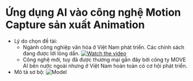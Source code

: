 # Ứng dụng AI vào công nghệ Motion Capture sản xuất Animation

- Lý do chọn đề tài:
  - Ngành công nghiệp văn hóa ở Việt Nam phát triển. Các chính sách đang được lới lỏng dần.
[![Watch the video](https://img.youtube.com/vi/Cx36Q5U17VA/0.jpg)](https://www.youtube.com/watch?v=Cx36Q5U17VA)
  - Công nghệ mới, tuy đã được thương mại gần đây bởi công ty MOVE AI bên nước ngoài nhưng ở Việt Nam hoàn toàn có cơ hội phát triển.
- Mô tả sơ bộ: 
![Model](https://drive.google.com/uc?export=view&id=1H6q9aOxhaWW78mrsWdVEAxfKqC4-RsyT)




